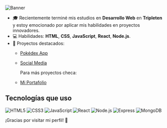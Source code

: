 ![Banner](https://res.cloudinary.com/dbuytvid1/image/upload/v1733975014/Gabriel_Islas_Garci%CC%81a_fpeuyb.png)
 
- 🎓 Recientemente terminé mis estudios en **Desarrollo Web** en **Tripleten** y estoy emocionado por aplicar mis habilidades en proyectos innovadores.  
- 💻 Habilidades: **HTML**, **CSS**, **JavaScript**, **React**, **Node.js**.  
- 🌟 Proyectos destacados:  
  - [Pokédex App](https://github.com/Gabrielislas1404/pokedex_project)
  - [Social Media](https://github.com/Gabrielislas1404/web_project_api_full)

    Para más proyectos checa:
  - [Mi Portafolio](https://github.com/Gabrielislas1404?tab=repositories)  


## Tecnologías que uso

![HTML5](https://img.shields.io/badge/HTML5-E34F26?style=for-the-badge&logo=html5&logoColor=white)
![CSS3](https://img.shields.io/badge/CSS3-1572B6?style=for-the-badge&logo=css3&logoColor=white)
![JavaScript](https://img.shields.io/badge/JavaScript-F7DF1E?style=for-the-badge&logo=javascript&logoColor=black)
![React](https://img.shields.io/badge/React-20232A?style=for-the-badge&logo=react&logoColor=61DAFB)
![Node.js](https://img.shields.io/badge/Node.js-339933?style=for-the-badge&logo=nodedotjs&logoColor=white)
![Express](https://img.shields.io/badge/Express.js-404D59?style=for-the-badge)
![MongoDB](https://img.shields.io/badge/MongoDB-47A248?style=for-the-badge&logo=mongodb&logoColor=white)


¡Gracias por visitar mi perfil! 🚀
